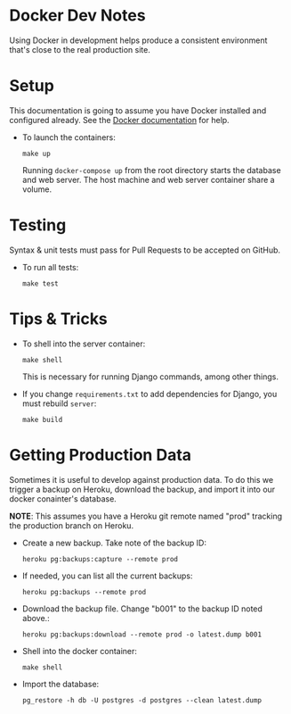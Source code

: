 Docker Dev Notes
================

Using Docker in development helps produce a consistent environment that's close
to the real production site.

Setup
=====

This documentation is going to assume you have Docker installed and configured
already. See the [Docker documentation][docker-docs] for help.

[docker-docs]: https://docs.docker.com/

* To launch the containers:

  `make up`

  Running `docker-compose up` from the root directory starts the database and
  web server. The host machine and web server container share a volume.

Testing
=======

Syntax & unit tests must pass for Pull Requests to be accepted on GitHub.

* To run all tests:

  `make test`

Tips & Tricks
=============

* To shell into the server container:

  `make shell`

  This is necessary for running Django commands, among other things.

* If you change `requirements.txt` to add dependencies for Django, you must rebuild `server`:

  `make build`


Getting Production Data
=======================

Sometimes it is useful to develop against production data. To do this we
trigger a backup on Heroku, download the backup, and import it into our docker
conainter's database.

**NOTE**: This assumes you have a Heroku git remote named "prod" tracking the
production branch on Heroku.

* Create a new backup. Take note of the backup ID:

  `heroku pg:backups:capture --remote prod`

* If needed, you can list all the current backups:

  `heroku pg:backups --remote prod`

* Download the backup file. Change "b001" to the backup ID noted above.:

  `heroku pg:backups:download --remote prod -o latest.dump b001`

* Shell into the docker container:

  `make shell`

* Import the database:

  `pg_restore -h db -U postgres -d postgres --clean latest.dump`
